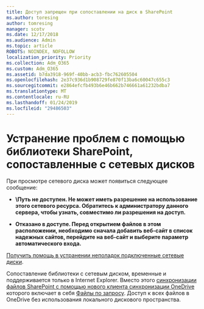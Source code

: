 ```yaml
---
title: Доступ запрещен при сопоставлении на диск в SharePoint
ms.author: toresing
author: tomresing
manager: scotv
ms.date: 12/17/2018
ms.audience: Admin
ms.topic: article
ROBOTS: NOINDEX, NOFOLLOW
localization_priority: Priority
ms.collection: Adm_O365
ms.custom: Adm_O365
ms.assetid: b7da3918-969f-40bb-acb3-fbc762605504
ms.openlocfilehash: 2e37c936d1b908729fe870f13ba6c60047c655c3
ms.sourcegitcommit: e2864efcfb493b6e46b662b746661a61232bdba7
ms.translationtype: MT
ms.contentlocale: ru-RU
ms.lasthandoff: 01/24/2019
ms.locfileid: "29486503"
---
```

# <a name="fix-problems-with-sharepoint-libraries-mapped-to-network-drives"></a>Устранение проблем с помощью библиотеки SharePoint, сопоставленные с сетевых дисков

При просмотре сетевого диска может появиться следующее сообщение:
  
- **\\Путь не доступен. Не может иметь разрешение на использование этого сетевого ресурса. Обратитесь к администратору данного сервера, чтобы узнать, совместимо ли разрешения на доступ.**
    
- **Отказано в доступе. Перед открытием файлов в этом расположении, необходимо сначала добавить веб-сайт в список надежных сайтов, перейдите на веб-сайт и выберите параметр автоматического входа.**
    
[Получить помощь в устранении неполадок подключенные сетевые диски](https://support.office.com/article/ef399c67-4578-4c3a-adbe-0b489084eabe.aspx).
  
Сопоставление библиотеки с сетевым диском, временные и поддерживается только в Internet Explorer. Вместо этого [синхронизации файлов SharePoint с помощью нового клиента синхронизации OneDrive](https://support.office.com/article/6de9ede8-5b6e-4503-80b2-6190f3354a88.aspx) которого включает в себя [Файлы по запросу](https://support.office.com/article/0e6860d3-d9f3-4971-b321-7092438fb38e.aspx). Доступ к всех файлов в OneDrive без использования локального дискового пространства.
  

